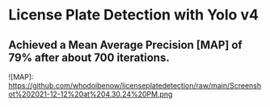 # License Plate Detection with Yolo v4

## Achieved a Mean Average Precision [MAP] of 79% after about 700 iterations. 

![MAP]: https://github.com/whodoibenow/licenseplatedetection/raw/main/Screenshot%202021-12-12%20at%204.30.24%20PM.png
